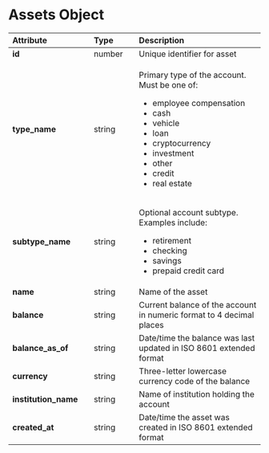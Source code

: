 # Assets Object

<table>
  <thead>
    <tr>
      <th style="text-align:left"><b>Attribute</b>
      </th>
      <th style="text-align:left"></th>
      <th style="text-align:left"><b>Type</b>
      </th>
      <th style="text-align:left"></th>
      <th style="text-align:left"><b>Description</b>
      </th>
    </tr>
  </thead>
  <tbody>
    <tr>
      <td style="text-align:left"><b>id</b>
      </td>
      <td style="text-align:left"></td>
      <td style="text-align:left">number</td>
      <td style="text-align:left"></td>
      <td style="text-align:left">Unique identifier for asset</td>
    </tr>
    <tr>
      <td style="text-align:left"><b>type_name</b>
      </td>
      <td style="text-align:left"></td>
      <td style="text-align:left">string</td>
      <td style="text-align:left"></td>
      <td style="text-align:left">
        <p>Primary type of the account. Must be one of:</p>
        <ul>
          <li>employee compensation</li>
          <li>cash</li>
          <li>vehicle</li>
          <li>loan</li>
          <li>cryptocurrency</li>
          <li>investment</li>
          <li>other</li>
          <li>credit</li>
          <li>real estate</li>
        </ul>
      </td>
    </tr>
    <tr>
      <td style="text-align:left"><b>subtype_name</b>
      </td>
      <td style="text-align:left"></td>
      <td style="text-align:left">string</td>
      <td style="text-align:left"></td>
      <td style="text-align:left">
        <p>Optional account subtype. Examples include:</p>
        <ul>
          <li>retirement</li>
          <li>checking</li>
          <li>savings</li>
          <li>prepaid credit card</li>
        </ul>
      </td>
    </tr>
    <tr>
      <td style="text-align:left"><b>name</b>
      </td>
      <td style="text-align:left"></td>
      <td style="text-align:left">string</td>
      <td style="text-align:left"></td>
      <td style="text-align:left">Name of the asset</td>
    </tr>
    <tr>
      <td style="text-align:left"><b>balance</b>
      </td>
      <td style="text-align:left"></td>
      <td style="text-align:left">string</td>
      <td style="text-align:left"></td>
      <td style="text-align:left">Current balance of the account in numeric format to 4 decimal places</td>
    </tr>
    <tr>
      <td style="text-align:left"><b>balance_as_of</b>
      </td>
      <td style="text-align:left"></td>
      <td style="text-align:left">string</td>
      <td style="text-align:left"></td>
      <td style="text-align:left">Date/time the balance was last updated in ISO 8601 extended format</td>
    </tr>
    <tr>
      <td style="text-align:left"><b>currency</b>
      </td>
      <td style="text-align:left"></td>
      <td style="text-align:left">string</td>
      <td style="text-align:left"></td>
      <td style="text-align:left">Three-letter lowercase currency code of the balance</td>
    </tr>
    <tr>
      <td style="text-align:left"><b>institution_name</b>
      </td>
      <td style="text-align:left"></td>
      <td style="text-align:left">string</td>
      <td style="text-align:left"></td>
      <td style="text-align:left">Name of institution holding the account</td>
    </tr>
    <tr>
      <td style="text-align:left"><b>created_at</b>
      </td>
      <td style="text-align:left"></td>
      <td style="text-align:left">string</td>
      <td style="text-align:left"></td>
      <td style="text-align:left">Date/time the asset was created in ISO 8601 extended format</td>
    </tr>
  </tbody>
</table>